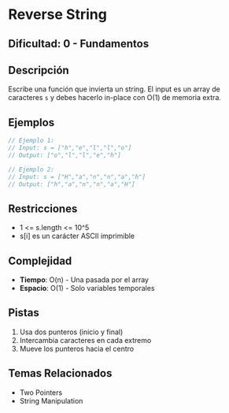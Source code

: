 # Reverse String

## Dificultad: 0 - Fundamentos

## Descripción
Escribe una función que invierta un string. El input es un array de caracteres `s` y debes hacerlo in-place con O(1) de memoria extra.

## Ejemplos
```javascript
// Ejemplo 1:
// Input: s = ["h","e","l","l","o"]
// Output: ["o","l","l","e","h"]

// Ejemplo 2:
// Input: s = ["H","a","n","n","a","h"]
// Output: ["h","a","n","n","a","H"]
```

## Restricciones
- 1 <= s.length <= 10^5
- s[i] es un carácter ASCII imprimible

## Complejidad
- **Tiempo**: O(n) - Una pasada por el array
- **Espacio**: O(1) - Solo variables temporales

## Pistas
1. Usa dos punteros (inicio y final)
2. Intercambia caracteres en cada extremo
3. Mueve los punteros hacia el centro

## Temas Relacionados
- Two Pointers
- String Manipulation
